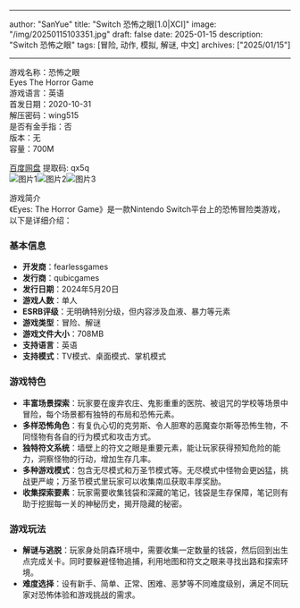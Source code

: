
---
author: "SanYue"
title: "Switch 恐怖之眼[1.0|XCI]"
image: "/img/20250115103351.jpg"
draft: false
date: 2025-01-15
description: "Switch 恐怖之眼"
tags: [冒险, 动作, 模拟, 解谜, 中文]
archives: ["2025/01/15"]

---

游戏名称：恐怖之眼   
Eyes The Horror Game    
游戏语言：英语  
首发日期：2020-10-31  
解压密码：wing515  
是否有金手指：否  
版本：无   
容量：700M

[百度网盘](https://pan.baidu.com/s/19fJIOSsXNga48yZdlgRFSg) 提取码: qx5q  
![图片1](/img/10a235.jpg)![图片2](/img/541e63.jpg)![图片3](/img/979d51.jpg)  

游戏简介  
《Eyes: The Horror Game》是一款Nintendo Switch平台上的恐怖冒险类游戏，以下是详细介绍：

### 基本信息
- **开发商**：fearlessgames
- **发行商**：qubicgames
- **发行日期**：2024年5月20日
- **游戏人数**：单人
- **ESRB评级**：无明确特别分级，但内容涉及血液、暴力等元素
- **游戏类型**：冒险、解谜
- **游戏文件大小**：708MB
- **支持语言**：英语
- **支持模式**：TV模式、桌面模式、掌机模式

### 游戏特色
- **丰富场景探索**：玩家要在废弃农庄、鬼影重重的医院、被诅咒的学校等场景中冒险，每个场景都有独特的布局和恐怖元素。
- **多样恐怖角色**：有复仇心切的克劳斯、令人胆寒的恶魔查尔斯等恐怖生物，不同怪物有各自的行为模式和攻击方式。
- **独特符文系统**：墙壁上的符文之眼是重要元素，能让玩家获得预知危险的能力，洞察怪物的行动，增加生存几率。
- **多种游戏模式**：包含无尽模式和万圣节模式等。无尽模式中怪物会更凶猛，挑战更严峻；万圣节模式里玩家可以收集南瓜获取丰厚奖励。
- **收集探索要素**：玩家需要收集钱袋和深藏的笔记，钱袋是生存保障，笔记则有助于挖掘每一关的神秘历史，揭开隐藏的秘密。

### 游戏玩法
- **解谜与逃脱**：玩家身处阴森环境中，需要收集一定数量的钱袋，然后回到出生点完成关卡。同时要躲避怪物追捕，利用地图和符文之眼来寻找出路和探索环境。
- **难度选择**：设有新手、简单、正常、困难、恶梦等不同难度级别，满足不同玩家对恐怖体验和游戏挑战的需求。
